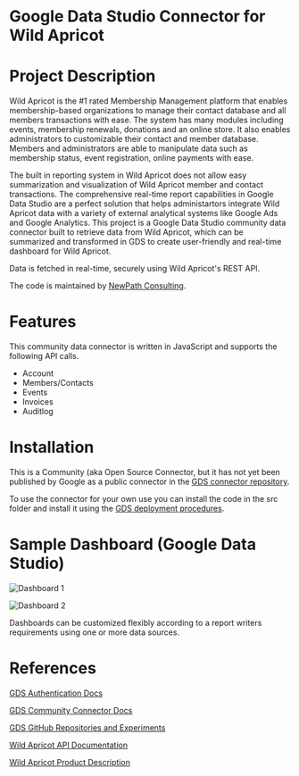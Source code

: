 # Google Data Studio Connector for Wild Apricot

# Project Description
Wild Apricot is the #1 rated Membership Management platform that enables membership-based organizations to manage their contact database and all members transactions with ease. The system has many modules including events, membership renewals, donations and an online store. It also enables administrators to customizable their contact and member database. Members and administrators are able to manipulate data such as membership status, event registration, online payments with ease.

The built in reporting system in Wild Apricot does not allow easy summarization and visualization of Wild Apricot member and contact transactions. The comprehensive real-time report capabilities in Google Data Studio are a perfect solution that helps administartors integrate Wild Apricot data with a variety of external analytical systems like Google Ads and Google Analytics. This project is a Google Data Studio community data connector built to retrieve data from Wild Apricot, which can be summarized and transformed in GDS to create user-friendly and real-time dashboard for Wild Apricot.

Data is fetched in real-time, securely using Wild Apricot's REST API.

The code is maintained by [NewPath Consulting](https://www.newpathconsulting.com).

# Features
This community data connector is written in JavaScript and supports the following API calls.

* Account
* Members/Contacts
* Events
* Invoices
* Auditlog

# Installation

This is a Community (aka Open Source Connector, but it has not yet been published by Google as a public connector in the [GDS connector repository](https://datastudio.google.com/data).

To use the connector for your own use you can install the code in the src folder and install it using the [GDS deployment procedures](https://developers.google.com/datastudio/connector/deploy).
  
# Sample Dashboard (Google Data Studio)
![Dashboard 1](https://github.com/asirota/gds-wildapricot-connector/blob/master/images/gds1.png)

![Dashboard 2](https://github.com/asirota/gds-wildapricot-connector/blob/master/images/gds2.png)

Dashboards can be customized flexibly according to a report writers requirements using one or more data sources.
    
# References
 [GDS Authentication Docs](https://developers.google.com/datastudio/connector/auth)

 [GDS Community Connector Docs](https://developers.google.com/datastudio/connector)
 
 [GDS GitHub Repositories and Experiments](https://github.com/googledatastudio)

 [Wild Apricot API Documentation](https://gethelp.wildapricot.com/en/articles/182-using-wild-apricots-api)

 [Wild Apricot Product Description](https://www.wildapricot.com/membership-management-software)
 
